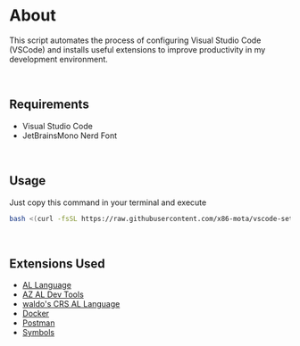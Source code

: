 # About
This script automates the process of configuring Visual Studio Code (VSCode) and 
installs useful extensions to improve productivity in my development environment.

<br>

## Requirements
- Visual Studio Code
- JetBrainsMono Nerd Font

<br>

## Usage
Just copy this command in your terminal and execute
```bash
bash <(curl -fsSL https://raw.githubusercontent.com/x86-mota/vscode-settings/main/config.sh)
```
<br>

## Extensions Used
- [AL Language](https://marketplace.visualstudio.com/items?itemName=ms-dynamics-smb.al)
- [AZ AL Dev Tools](https://marketplace.visualstudio.com/items?itemName=andrzejzwierzchowski.al-code-outline)
- [waldo's CRS AL Language](https://marketplace.visualstudio.com/items?itemName=waldo.crs-al-language-extension)
- [Docker](https://marketplace.visualstudio.com/items?itemName=ms-azuretools.vscode-docker)
- [Postman](https://marketplace.visualstudio.com/items?itemName=Postman.postman-for-vscode)
- [Symbols](https://marketplace.visualstudio.com/items?itemName=miguelsolorio.symbols)